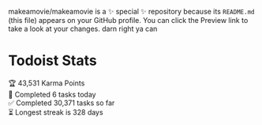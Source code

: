 makeamovie/makeamovie is a ✨ special ✨ repository because its `README.md` (this file) appears on your GitHub profile.
You can click the Preview link to take a look at your changes. darn right ya can

# Todoist Stats

<!-- TODO-IST:START -->
🏆  43,531 Karma Points           
🌸  Completed 6 tasks today           
✅  Completed 30,371 tasks so far           
⏳  Longest streak is 328 days
<!-- TODO-IST:END -->
